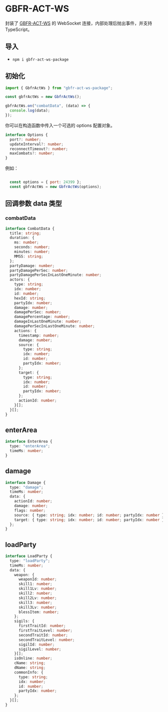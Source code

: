 # GBFR-ACT-WS

封装了 [GBFR-ACT-WS](https://github.com/nyaoouo/GBFR-ACT) 的 WebSocket 连接，内部处理后抛出事件，并支持 TypeScript。

## 导入

- `npm i gbfr-act-ws-package`

## 初始化

```javascript
import { GbfrActWs } from "gbfr-act-ws-package";

const gbfrActWs = new GbfrActWs();

gbfrActWs.on("combatData", (data) => {
  console.log(data);
});
```

你可以在构造函数中传入一个可选的 options 配置对象。

```typescript
interface Options {
  port?: number;
  updateInterval?: number;
  reconnectTimeout?: number;
  maxCombats?: number;
}
```

例如：

```javascript

  const options = { port: 24399 };
  const gbfrActWs = new GbfrActWs(options);

```

## 回调参数 data 类型

### combatData

```typescript
interface CombatData {
  title: string;
  duration: {
    ms: number;
    seconds: number;
    minutes: number;
    MMSS: string;
  };
  partyDamage: number;
  partyDamagePerSec: number;
  partyDamagePerSecInLastOneMinute: number;
  actors: {
    type: string;
    idx: number;
    id: number;
    hexId: string;
    partyIdx: number;
    damage: number;
    damagePerSec: number;
    damagePercentage: number;
    damageInLastOneMinute: number;
    damagePerSecInLastOneMinute: number;
    actions: {
      timestamp: number;
      damage: number;
      source: {
        type: string;
        idx: number;
        id: number;
        partyIdx: number;
      };
      target: {
        type: string;
        idx: number;
        id: number;
        partyIdx: number;
      };
      actionId: number;
    }[];
  }[];
}
```

## enterArea

```typescript
interface EnterArea {
  type: "enterArea";
  timeMs: number;
}
```

## damage

```typescript
interface Damage {
  type: "damage";
  timeMs: number;
  data: {
    actionId: number;
    damage: number;
    flags: number;
    source: { type: string; idx: number; id: number; partyIdx: number };
    target: { type: string; idx: number; id: number; partyIdx: number };
  };
}
```

## loadParty

```typescript
interface LoadParty {
  type: "loadParty";
  timeMs: number;
  data: {
    weapon: {
      weaponId: number;
      skill1: number;
      skill1Lv: number;
      skill2: number;
      skill2Lv: number;
      skill3: number;
      skill3Lv: number;
      blessItem: number;
    };
    sigils: {
      firstTraitId: number;
      firstTraitLevel: number;
      secondTraitId: number;
      secondTraitLevel: number;
      sigilId: number;
      sigilLevel: number;
    }[];
    isOnline: number;
    cName: string;
    dName: string;
    commonInfo: {
      type: string;
      idx: number;
      id: number;
      partyIdx: number;
    };
  }[];
}
```
